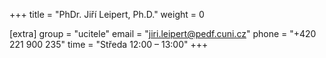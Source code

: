 +++
title = "PhDr. Jiří Leipert, Ph.D."
weight = 0

[extra]
group = "ucitele"
email = "jiri.leipert@pedf.cuni.cz"
phone = "+420 221 900 235"
time = "Středa 12:00 &ndash; 13:00"
+++

